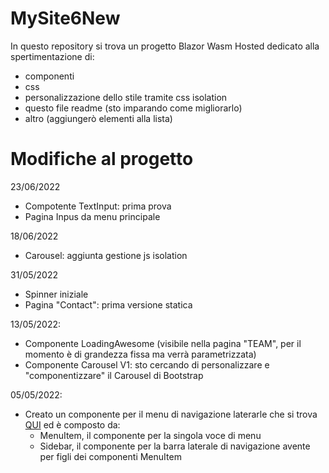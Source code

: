 # MySite6New
In questo repository si trova un progetto Blazor Wasm Hosted dedicato alla spertimentazione di:
- componenti
- css
- personalizzazione dello stile tramite css isolation
- questo file readme (sto imparando come migliorarlo)
- altro (aggiungerò elementi alla lista)

# Modifiche al progetto
23/06/2022
- Compotente TextInput: prima prova
- Pagina Inpus da menu principale

18/06/2022
- Carousel: aggiunta gestione js isolation

31/05/2022
- Spinner iniziale
- Pagina "Contact": prima versione statica

13/05/2022:
- Componente LoadingAwesome (visibile nella pagina "TEAM", per il momento è di grandezza fissa ma verrà parametrizzata)
- Componente Carousel V1: sto cercando di personalizzare e "componentizzare" il Carousel di Bootstrap

05/05/2022:
- Creato un componente per il menu di navigazione laterarle che si trova [QUI](MySite6New/Client/Shared/Components/SideBar/) ed è composto da:
  - MenuItem, il componente per la singola voce di menu 
  - Sidebar, il componente per la barra laterale di navigazione avente per figli dei componenti MenuItem

